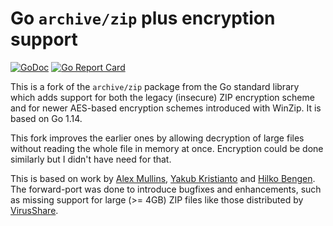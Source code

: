 # Go `archive/zip` plus encryption support

[![GoDoc](https://godoc.org/github.com/jarnoan/go-archive-zip-crypto?status.svg)](https://godoc.org/github.com/jarnoan/go-archive-zip-crypto)
[![Go Report Card](https://goreportcard.com/badge/github.com/jarnoan/go-archive-zip-crypto)](https://goreportcard.com/report/github.com/jarnoan/go-archive-zip-crypto)

This is a fork of the `archive/zip` package from the Go standard
library which adds support for both the legacy
(insecure) ZIP encryption scheme and for newer AES-based encryption
schemes introduced with WinZip. It is based on Go 1.14.

This fork improves the earlier ones by allowing decryption of large files
without reading the whole file in memory at once.
Encryption could be done similarly but I didn't have need for that.

This is based on work by [Alex Mullins](https://github.com/alexmullins/zip),
[Yakub Kristianto](https://github.com/yeka/zip) and [Hilko Bengen](https://github.com/hillu/go-archive-zip-crypto). 
The forward-port was done to introduce bugfixes and enhancements, such as missing support for large
(>= 4GB) ZIP files like those distributed by [VirusShare](https://virusshare.com/).
